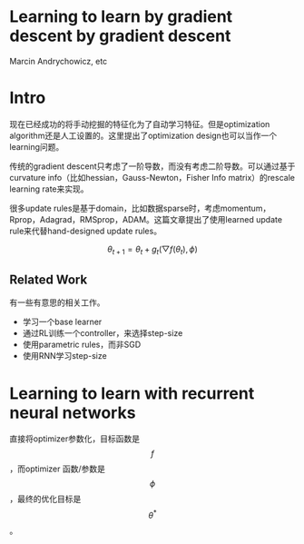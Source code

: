 # Learning to learn by gradient descent by gradient descent

Marcin Andrychowicz, etc

# Intro

现在已经成功的将手动挖掘的特征化为了自动学习特征。但是optimization algorithm还是人工设置的。这里提出了optimization design也可以当作一个learning问题。

传统的gradient descent只考虑了一阶导数，而没有考虑二阶导数。可以通过基于curvature info（比如hessian，Gauss-Newton，Fisher Info matrix）的rescale learning rate来实现。

很多update rules是基于domain，比如数据sparse时，考虑momentum，Rprop，Adagrad，RMSprop，ADAM。这篇文章提出了使用learned update rule来代替hand-designed update rules。

$$\theta_{t+1} = \theta_t + g_t(\bigtriangledown f(\theta_t), \phi)$$

## Related Work

有一些有意思的相关工作。

+ 学习一个base learner
+ 通过RL训练一个controller，来选择step-size
+ 使用parametric rules，而非SGD
+ 使用RNN学习step-size

# Learning to learn with recurrent neural networks

直接将optimizer参数化，目标函数是$$f$$，而optimizer 函数/参数是$$\phi$$，最终的优化目标是$$\theta^*$$。